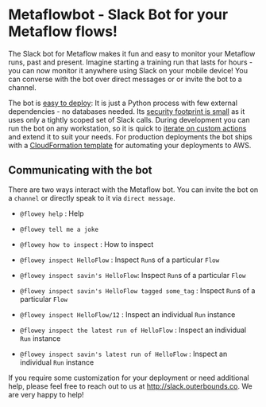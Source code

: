 # Metaflowbot - Slack Bot for your Metaflow flows!

The Slack bot for Metaflow makes it fun and easy to monitor your Metaflow runs, past and present. Imagine starting a training run that lasts for hours - you can now monitor it anywhere using Slack on your mobile device! You can converse with the bot over direct messages or or invite the bot to a channel.

The bot is [easy to deploy](./docs/deployment.md): It is just a Python process with few external dependencies - no databases needed. Its [security footprint is small](./docs/slack-scopes.md) as it uses only a tightly scoped set of Slack calls. During development you can run the bot on any workstation, so it is quick to [iterate on custom actions](./docs/creating-custom-actions.md) and extend it to suit your needs. For production deployments the bot ships with a [CloudFormation template](./deployment/mfbot-cfn-template.yml) for automating your deployments to AWS.

## Communicating with the bot

There are two ways interact with the Metaflow bot. You can invite the bot on a `channel` or directly speak to it via `direct message`.

- `@flowey help` : Help

- `@flowey tell me a joke`

- `@flowey how to inspect` : How to inspect

- `@flowey inspect HelloFlow` : Inspect `Run`s of a particular `Flow`

- `@flowey inspect savin's HelloFlow`: Inspect `Run`s of a particular `Flow`

- `@flowey inspect savin's HelloFlow tagged some_tag` : Inspect `Run`s of a particular `Flow`

- `@flowey inspect HelloFlow/12` : Inspect an individual `Run` instance

- `@flowey inspect the latest run of HelloFlow` : Inspect an individual `Run` instance

- `@flowey inspect savin's latest run of HelloFlow` : Inspect an individual `Run` instance


If you require some customization for your deployment or need additional help, please feel free to reach out to us at http://slack.outerbounds.co. We are very happy to help!
